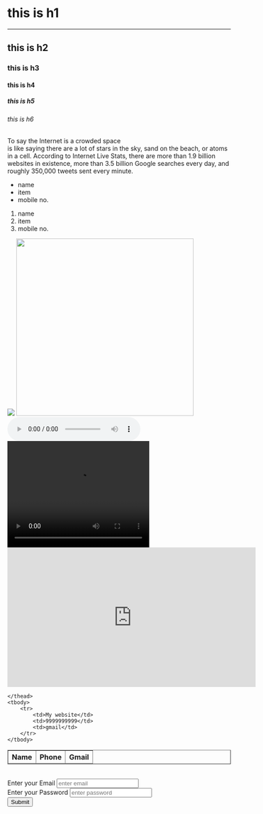 <!DOCTYPE html>
<html>
<head>
	<title>shopping website</title>
</head>
<body>
	<!--1.Text tags-->
	<h1>this is h1</h1>
	<hr>
	<h2>this is h2</h2>
	<h3>this is h3</h3>
	<h4>this is h4</h4>
	<h5>this is h5</h5>
	<h6>this is h6</h6>
	<p>To say the Internet is a crowded space <br> is like saying there are a lot of stars in the sky, sand on the beach, or atoms in a cell. According to Internet Live Stats, there are more than 1.9 billion websites in existence, more than 3.5 billion Google searches every day, and roughly 350,000 tweets sent every minute.</p>
<ul>
	<li>name</li>
	<li>item</li>
	<li>mobile no.</li>
</ul>
<ol>
	<li>name</li>
	<li>item</li>
	<li>mobile no.</li>
</ol>
<!--image-->
<img src="https://images.unsplash.com/photo-1462143338528-eca9936a4d09?ixlib=rb-1.2.1&ixid=eyJhcHBfaWQiOjEyMDd9&auto=format&fit=crop&w=400&q=60">
<img src="image.jpg" width="400px;">
<!--Audio video tags-->
<audio controls>
  <source src="audio.mp3" type="audio/mpeg">
Your browser does not support the audio element.
</audio>
<video width="320" height="240" controls>
  <source src="video.mp4" type="video/mp4">
Your browser does not support the video tag.
</video>
<iframe width="560" height="315" src="https://www.youtube.com/embed/my4yAvsiLqM" frameborder="0" allow="accelerometer; autoplay; encrypted-media; gyroscope; picture-in-picture" allowfullscreen></iframe>
<br>
<table border="1">
	<thead>
		<tr>
			<th>Name</th>
			<th>Phone</th>
			<th>Gmail</th>
		</tr>
		
	</thead>
	<tbody>
		<tr>
			<td>My website</td>
			<td>9999999999</td>
			<td>gmail</td>
		</tr>
	</tbody>
</table>
<br>
<!--forms-->
<form>
	<label>Enter your Email</label>
	<input type="email" name="user_email" placeholder="enter email">
	<br>
	<label>Enter your Password</label>
	<input type="password" name="user_password" placeholder="enter password">
	<br>
	<input type="submit" name="">
</form>
</body>
</html>
